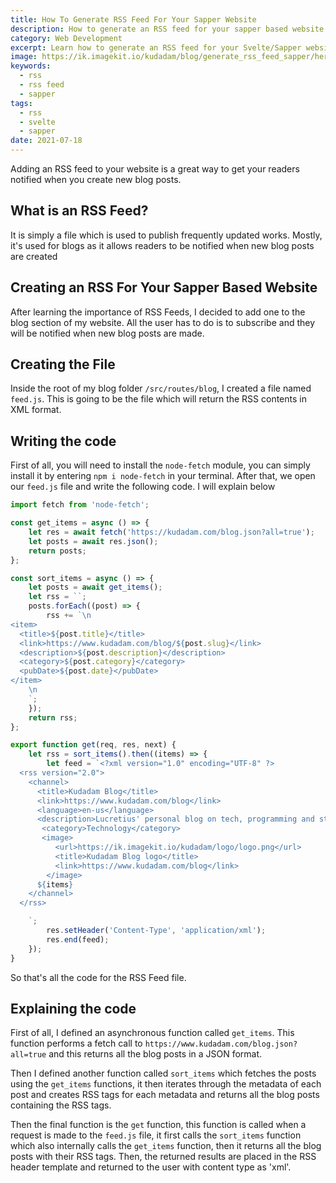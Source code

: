 ```yaml
---
title: How To Generate RSS Feed For Your Sapper Website
description: How to generate an RSS feed for your sapper based website using javascript
category: Web Development
excerpt: Learn how to generate an RSS feed for your Svelte/Sapper website
image: https://ik.imagekit.io/kudadam/blog/generate_rss_feed_sapper/hero.jpg
keywords:
  - rss
  - rss feed
  - sapper
tags:
  - rss 
  - svelte
  - sapper
date: 2021-07-18
---
```


<p class="intro">
  Adding an RSS feed to your website is a great way to get your readers notified when you create new blog posts.
</p>

## What is an RSS Feed?

It is simply a file which is used to publish frequently updated works. Mostly, it's used for blogs as it allows readers to be notified when new blog posts are created

## Creating an RSS For Your Sapper Based Website

After learning the importance of RSS Feeds, I decided to add one to the blog section of my website. All the user has to do is to subscribe and they will be notified when new blog posts are made.

## Creating the File

Inside the root of my blog folder `/src/routes/blog`, I created a file named `feed.js`. This is going to be the file which will return the RSS contents in XML format.

## Writing the code

First of all, you will need to install the `node-fetch` module, you can simply install it by entering `npm i node-fetch` in your terminal.
After that, we open our `feed.js` file and write the following code.
I will explain below

```js
import fetch from 'node-fetch';

const get_items = async () => {
	let res = await fetch('https://kudadam.com/blog.json?all=true');
	let posts = await res.json();
	return posts;
};

const sort_items = async () => {
	let posts = await get_items();
	let rss = ``;
	posts.forEach((post) => {
		rss += `\n
<item>
  <title>${post.title}</title>
  <link>https://www.kudadam.com/blog/${post.slug}</link>
  <description>${post.description}</description>
  <category>${post.category}</category>
  <pubDate>${post.date}</pubDate>
</item>
    \n
    `;
	});
	return rss;
};

export function get(req, res, next) {
	let rss = sort_items().then((items) => {
		let feed = `<?xml version="1.0" encoding="UTF-8" ?>
  <rss version="2.0">
    <channel>
      <title>Kudadam Blog</title>
      <link>https://www.kudadam.com/blog</link>
      <language>en-us</language>
      <description>Lucretius' personal blog on tech, programming and stuff</description>
       <category>Technology</category>
       <image>
          <url>https://ik.imagekit.io/kudadam/logo/logo.png</url>
          <title>Kudadam Blog logo</title>
          <link>https://www.kudadam.com/blog</link>
        </image>
      ${items}
    </channel>
  </rss>

    `;
		res.setHeader('Content-Type', 'application/xml');
		res.end(feed);
	});
}
```

So that's all the code for the RSS Feed file.

## Explaining the code

First of all, I defined an asynchronous function called `get_items`. This function performs a fetch call to `https://www.kudadam.com/blog.json?all=true` and this returns all the blog posts in a JSON format.

Then I defined another function called `sort_items` which fetches the posts using the `get_items` functions, it then iterates through the metadata of each post and creates RSS tags for each metadata and returns all the blog posts containing the RSS tags.

Then the final function is the `get` function, this function is called when a request is made to the `feed.js` file, it first calls the `sort_items` function which also internally calls the `get_items` function, then it returns all the blog posts with their RSS tags.
Then, the returned results are placed in the RSS header template and returned to the user with content type as 'xml'.
